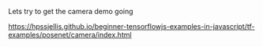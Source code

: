 Lets try to get the camera demo going




https://hpssjellis.github.io/beginner-tensorflowjs-examples-in-javascript/tf-examples/posenet/camera/index.html
